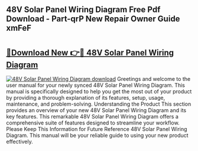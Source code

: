 ## 48V Solar Panel Wiring Diagram Free Pdf Download - Part-qrP New Repair Owner Guide xmFeF

# <h2><a href="http://dfnef9.blite.top/?on=48V+Solar+Panel+Wiring+Diagram">🔗Download New 👉🔴 48V Solar Panel Wiring Diagram</a></h2>

[![48V Solar Panel Wiring Diagram download](https://i.imgur.com/lujVjoI.png)](http://dfnef9.blite.top/?on=48V+Solar+Panel+Wiring+Diagram)
Greetings and welcome to the user manual for your newly synced 48V Solar Panel Wiring Diagram. This manual is specifically designed to help you get the most out of your product by providing a thorough explanation of its features, setup, usage, maintenance, and problem-solving. Understanding the Product This section provides an overview of your new 48V Solar Panel Wiring Diagram and its key features. This remarkable 48V Solar Panel Wiring Diagram offers a comprehensive suite of features designed to streamline your workflow. Please Keep This Information for Future Reference 48V Solar Panel Wiring Diagram. This manual will be your reliable guide to using your new product effectively.
